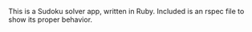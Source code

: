 This is a Sudoku solver app, written in Ruby. Included is an rspec file to show its proper behavior.
